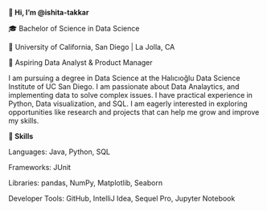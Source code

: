 **👋 Hi, I’m @ishita-takkar**

🎓 Bachelor of Science in Data Science

📍 University of California, San Diego | La Jolla, CA

🌟 Aspiring Data Analyst & Product Manager

I am pursuing a degree in Data Science at the Halıcıoğlu Data Science Institute of UC San Diego. I am passionate about Data Analaytics, and implementing data to solve complex issues.
I have practical experience in Python, Data visualization, and SQL. I am eagerly interested in exploring opportunities like research and projects that can help me grow and improve
my skills.

**🔧 Skills**

Languages: Java, Python, SQL 

Frameworks: JUnit 

Libraries: pandas, NumPy, Matplotlib, Seaborn 

Developer Tools: GitHub, IntelliJ Idea, Sequel Pro, Jupyter Notebook
